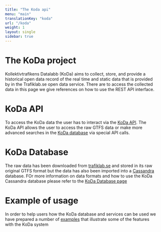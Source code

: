```yaml
---
title: "The Koda api"
menu: "main"
translationKey: "koda"
url: "/koda"
weight: 1
layout: single
sidebar: true
---
```


# The KoDa project

Kollektivtrafikens Datalabb (KoDa) aims to collect, store, and provide a historical open data record of the real time and static data that is provided by in the Trafiklab.se open data service. There are to access the collected data in this page we give references on how to use the REST API interface. 

# KoDa API

To access the KoDa data the user has to interact via the [KoDa API](./KoDaAPI.md).  The KoDa API allows the user to access the raw GTFS data or make more advanced searches in the [KoDa database](./KoDaDatabase.md) via special API calls.

# KoDa Database

The raw data has been downloaded from [trafiklab.se](https://www.trafiklab.se/) and stored in its raw original GTFS format but the data has also been imported into a [Cassandra](https://cassandra.apache.org/) database. FOr more information on data formats and how to use the KoDa Cassandra database please refer to the [KoDa Database page](./KoDaDatabase.md) 

# Example of usage

In order to help users how the KoDa database and services can be used we have prepared a number of [examples](./examples.md) that illustrate some of the features with the KoDa system  
